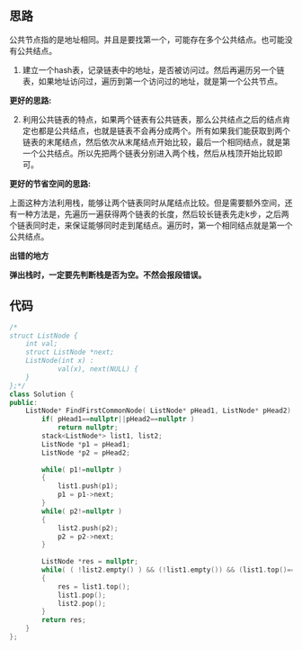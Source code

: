 ## 思路

公共节点指的是地址相同。并且是要找第一个，可能存在多个公共结点。也可能没有公共结点。



1) 建立一个hash表，记录链表中的地址，是否被访问过。然后再遍历另一个链表，如果地址访问过，遍历到第一个访问过的地址，就是第一个公共节点。



**更好的思路:**

2) 利用公共链表的特点，如果两个链表有公共链表，那么公共结点之后的结点肯定也都是公共结点，也就是链表不会再分成两个。所有如果我们能获取到两个链表的末尾结点，然后依次从末尾结点开始比较，最后一个相同结点，就是第一个公共结点。所以先把两个链表分别进入两个栈，然后从栈顶开始比较即可。



**更好的节省空间的思路:**

上面这种方法利用栈，能够让两个链表同时从尾结点比较。但是需要额外空间，还有一种方法是，先遍历一遍获得两个链表的长度，然后较长链表先走k步，之后两个链表同时走，来保证能够同时走到尾结点。遍历时，第一个相同结点就是第一个公共结点。



**出错的地方**

**弹出栈时，一定要先判断栈是否为空。不然会报段错误。**



## 代码

```c++
/*
struct ListNode {
	int val;
	struct ListNode *next;
	ListNode(int x) :
			val(x), next(NULL) {
	}
};*/
class Solution {
public:
    ListNode* FindFirstCommonNode( ListNode* pHead1, ListNode* pHead2) {
        if( pHead1==nullptr||pHead2==nullptr )
            return nullptr;
        stack<ListNode*> list1, list2;
        ListNode *p1 = pHead1;
        ListNode *p2 = pHead2;
        
        while( p1!=nullptr )
        {
            list1.push(p1);
            p1 = p1->next;
        }
        while( p2!=nullptr )
        {
            list2.push(p2);
            p2 = p2->next;
        }
        
        ListNode *res = nullptr;
        while( ( !list2.empty() ) && (!list1.empty()) && (list1.top()==list2.top()) )
        {
            res = list1.top();
            list1.pop();
            list2.pop();
        }
        return res;
    }
};
```

